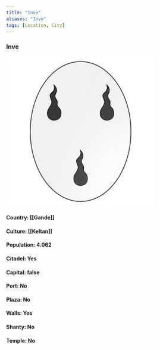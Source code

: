 ```yaml
---
title: "Inve"
aliases: "Inve"
tags: [Location, City]
---
```

### Inve
![](attachment/3defeea756515f29354844fc68de8dd8.svg)

#### Country: [[Gande]]

#### Culture: [[Keltan]]

#### Population: 4.062

#### Citadel: Yes

#### Capital: false

#### Port: No

#### Plaza: No

#### Walls: Yes

#### Shanty: No

#### Temple: No

